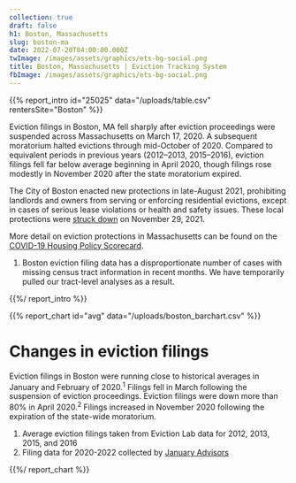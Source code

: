 ```yaml
---
collection: true
draft: false
h1: Boston, Massachusetts
slug: boston-ma
date: 2022-07-20T04:00:00.000Z
twImage: /images/assets/graphics/ets-bg-social.png
title: Boston, Massachusetts | Eviction Tracking System
fbImage: /images/assets/graphics/ets-bg-social.png
---
```


{{% report_intro id="25025" data="/uploads/table.csv" rentersSite="Boston" %}}

Eviction filings in Boston, MA fell sharply after eviction proceedings were suspended across Massachusetts on March 17, 2020. A subsequent moratorium halted evictions through mid-October of 2020. Compared to equivalent periods in previous years (2012–2013, 2015–2016), eviction filings fell far below average beginning in April 2020, though filings rose modestly in November 2020 after the state moratorium expired.

The City of Boston enacted new protections in late-August 2021, prohibiting landlords and owners from serving or enforcing residential evictions, except in cases of serious lease violations or health and safety issues. These local protections were [struck down](https://www.bostonglobe.com/2021/11/29/business/judge-strikes-down-bostons-eviction-moratorium/) on November 29, 2021. 

More detail on eviction protections in Massachusetts can be found on the [COVID-19 Housing Policy Scorecard](https://evictionlab.org/covid-policy-scorecard/ma/).

1. Boston eviction filing data has a disproportionate number of cases with missing census tract information in recent months. We have temporarily pulled our tract-level analyses as a result.

{{%/ report_intro %}}



{{% report_chart id="avg" data="/uploads/boston_barchart.csv" %}}

# Changes in eviction filings

Eviction filings in Boston were running close to historical averages in January and February of 2020.<sup>1</sup> Filings fell in March following the suspension of eviction proceedings. Eviction filings were down more than 80% in April 2020.<sup>2</sup> Filings increased in November 2020 following the expiration of the state-wide moratorium.

1. Average eviction filings taken from Eviction Lab data for 2012, 2013, 2015, and 2016
2. Filing data for 2020-2022 collected by [January Advisors](https://www.januaryadvisors.com/)

{{%/ report_chart %}}